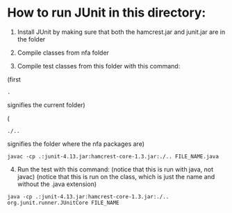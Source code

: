 # How to run JUnit in this directory:

1. Install JUnit by making sure that both the hamcrest.jar and junit.jar
    are in the folder

2. Compile classes from nfa folder

3. Compile test classes from this folder with this command:

(first 
```
.
``` 

signifies the current folder)

(
```
./..
``` 

signifies the folder where the nfa packages are)

```
javac -cp .:junit-4.13.jar:hamcrest-core-1.3.jar:./.. FILE_NAME.java
```
4. Run the test with this command:
(notice that this is run with java, not javac)
(notice that this is run on the class, which is just the name and without the .java extension)
```
java -cp .:junit-4.13.jar:hamcrest-core-1.3.jar:./.. org.junit.runner.JUnitCore FILE_NAME
```